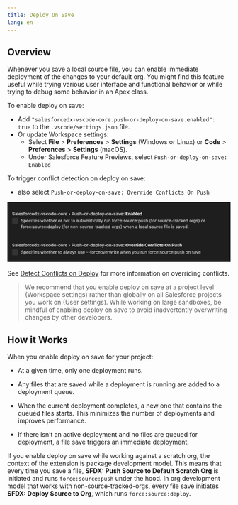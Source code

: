 ```yaml
---
title: Deploy On Save
lang: en
---
```


## Overview

Whenever you save a local source file, you can enable immediate deployment of the changes to your default org. You might find this feature useful while trying various user interface and functional behavior or while trying to debug some behavior in an Apex class.

To enable deploy on save:

- Add `"salesforcedx-vscode-core.push-or-deploy-on-save.enabled": true` to the `.vscode/settings.json` file.
- Or update Workspace settings:
  - Select **File** > **Preferences** > **Settings** (Windows or Linux) or **Code** > **Preferences** > **Settings** (macOS).
  - Under Salesforce Feature Previews, select `Push-or-deploy-on-save: Enabled`
  
To trigger conflict detection on deploy on save:  
  - also select  `Push-or-deploy-on-save: Override Conflicts On Push` 
 
![Deploy on save feature](../../../images/deploy-on-save.png)

See [Detect Conflicts on Deploy](detect-conflicts.md) for more information on overriding conflicts.
> We recommend that you enable deploy on save at a project level (Workspace settings) rather than globally on all Salesforce projects you work on (User settings). While working on large sandboxes, be mindful of enabling deploy on save to avoid inadvertently overwriting changes by other developers.

## How it Works

When you enable deploy on save for your project:

- At a given time, only one deployment runs.

- Any files that are saved while a deployment is running are added to a deployment queue.

- When the current deployment completes, a new one that contains the queued files starts. This minimizes the number of deployments and improves performance.

- If there isn’t an active deployment and no files are queued for deployment, a file save triggers an immediate deployment.

If you enable deploy on save while working against a scratch org, the context of the extension is package development model. This means that every time you save a file, **SFDX: Push Source to Default Scratch Org** is initiated and runs `force:source:push` under the hood. In org development model that works with non-source-tracked-orgs, every file save initiates **SFDX: Deploy Source to Org**, which runs `force:source:deploy`.
